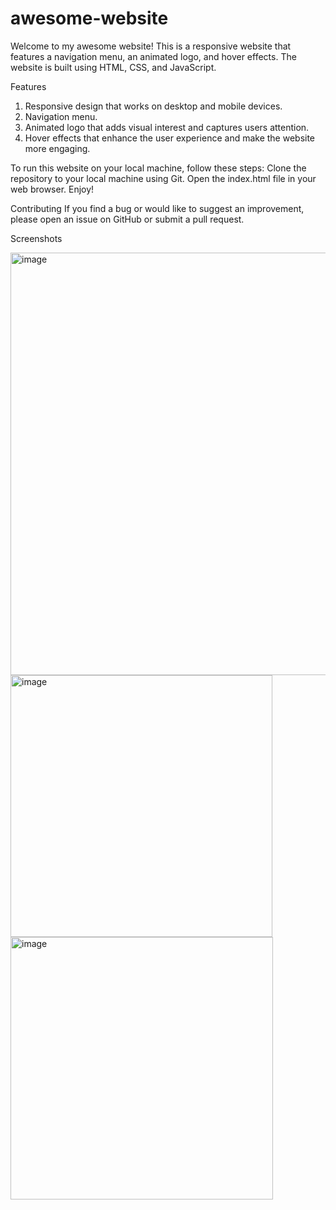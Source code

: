 # awesome-website

Welcome to my awesome website! This is a responsive website that features a navigation menu, an animated logo, and hover effects. The website is built using HTML, CSS, and JavaScript.

Features
1. Responsive design that works on desktop and mobile devices.
2. Navigation menu.
3. Animated logo that adds visual interest and captures users attention.
4. Hover effects that enhance the user experience and make the website more engaging.

To run this website on your local machine, follow these steps:
Clone the repository to your local machine using Git.
Open the index.html file in your web browser.
Enjoy!

Contributing
If you find a bug or would like to suggest an improvement, please open an issue on GitHub or submit a pull request.

Screenshots

<img width="676" alt="image" src="https://user-images.githubusercontent.com/28909071/226214413-62a0e79d-2bef-456d-97ac-58c1d5bbc91c.png">
<img width="419" alt="image" src="https://user-images.githubusercontent.com/28909071/226214896-d8d8371a-5417-4cb3-b7e8-61a27d7b2e93.png">
<img width="420" alt="image" src="https://user-images.githubusercontent.com/28909071/226214581-6abc780d-482f-4f13-b228-dab5462b6cf7.png">
